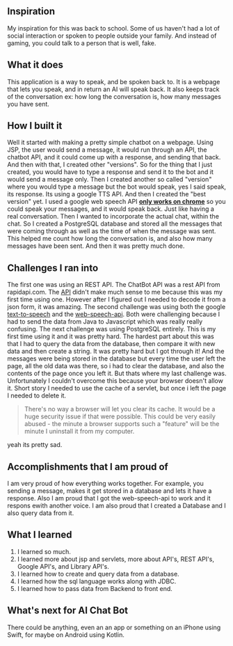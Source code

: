 ## Inspiration
My inspiration for this was back to school. Some of us haven't had a lot of social interaction or spoken to people outside your family. And instead of gaming, you could talk to a person that is well, fake.

## What it does
This application is a way to speak, and be spoken back to. It is a webpage that lets you speak, and in return an AI will speak back. It also keeps track of the conversation ex: how long the conversation is, how many messages you have sent. 

## How I built it
Well it started with making a pretty simple chatbot on a webpage. Using JSP, the user would send a message, it would run through an API, the chatbot API, and it could come up with a response, and sending that back. And then with that, I created other "versions". So for the thing that I just created, you would have to type a response and send it to the bot and it would send a message only. Then I created another so called "version" where you would type a message but the bot would speak, yes I said speak, its response. Its using a google TTS API. And then I created the "best version" yet. I used a google web speech  API **[only works on chrome](https://www.google.com/url?sa=t&rct=j&q=&esrc=s&source=web&cd=&cad=rja&uact=8&ved=2ahUKEwiswvetzaDyAhXNuZ4KHXZpDuMQwqsBegQIBxAB&url=https%3A%2F%2Fwww.youtube.com%2Fwatch%3Fv%3DdQw4w9WgXcQ&usg=AOvVaw0aHtehaphMhOCAkCydRLZU)** so you could speak your messages, and it would speak back. Just like having a real conversation. Then I wanted to incorporate the actual chat, within the chat. So I created a PostgreSQL database and stored all the messages that were coming through as well as the time of when the message was sent. This helped me count how long the conversation is, and also how many messages have been sent. And then it was pretty much done.

## Challenges I ran into
The first one was using an REST API. The ChatBot API was a rest API from rapidapi.com. The [API](https://rapidapi.com/Acobot/api/brainshop-ai/) didn't make much sense to me because this was my first time using one. However after I figured out I needed to decode it from a json form, it was amazing. The second challenge was using both the google [text-to-speech](https://cloud.google.com/text-to-speech/docs/libraries) and the [web-speech-api](https://developers.google.com/web/updates/2014/01/Web-apps-that-talk-Introduction-to-the-Speech-Synthesis-API). Both were challenging because I had to send the data from Java to Javascript which was really really confusing. The next challenge was using PostgreSQL entirely. This is my first time using it and it was pretty hard. The hardest part about this was that I had to query the data from the database, then compare it with new data and then create a string. It was pretty hard but I got through it! And the messages were being stored in the database but every time the user left the page, all the old data was there, so i had to clear the database, and also the contents of the page once you left it. But thats where my last challenge was. Unfortunately I couldn't overcome this because your browser doesn't allow it. Short story I needed to use the cache of a servlet, but once i left the page I needed to delete it. 

> There's no way a browser will let you clear its cache. It would be a huge security issue if that were possible. This could be very easily abused - the minute a browser supports such a "feature" will be the minute I uninstall it from my computer.

yeah its pretty sad.

## Accomplishments that I am proud of
I am very proud of how everything works together. For example, you sending a message, makes it get stored in a database and lets it have a response. Also I am proud that I got the web-speech-api to work and it respons ewith another voice. I am also proud that I created a Database and I also query data from it.

## What I learned
1. I learned so much. 
2. I learned more about jsp and servlets, more about API's, REST API's, Google API's, and Library API's. 
3. I learned how to create and query data from a database. 
4. I learned how the sql language works along with JDBC.
5. I learned how to pass data from Backend to front end.

## What's next for AI Chat Bot
There could be anything, even an an app or something on an iPhone using Swift, for maybe on Android using Kotlin. 

